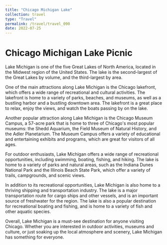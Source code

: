 ```yaml
---
title: "Chicago Michigan Lake"
collection: travel
type: "Travel"
permalink: /travel/travel_090
date: 2022-07-25
---
```


# Chicago Michigan Lake Picnic
Lake Michigan is one of the five Great Lakes of North America, located in the Midwest region of the United States. The lake is the second-largest of the Great Lakes by volume, and the third-largest by area.

One of the main attractions along Lake Michigan is the Chicago lakefront, which offers a wide range of recreational and cultural activities. The lakefront is home to a variety of parks, beaches, and museums, as well as a bustling harbor and a bustling downtown area. The lakefront is a great place to relax, enjoy the views, and watch the boats passing by on the lake.

Another popular attraction along Lake Michigan is the Chicago Museum Campus, a 57-acre park that is home to three of Chicago's most popular museums: the Shedd Aquarium, the Field Museum of Natural History, and the Adler Planetarium. The Museum Campus offers a variety of educational and entertaining exhibits and programs, which are great for visitors of all ages.

For outdoor enthusiasts, Lake Michigan offers a wide range of recreational opportunities, including swimming, boating, fishing, and hiking. The lake is home to a variety of parks and natural areas, such as the Indiana Dunes National Park and the Illinois Beach State Park, which offer a variety of trails, campgrounds, and scenic views.

In addition to its recreational opportunities, Lake Michigan is also home to a thriving shipping and transportation industry. The lake is a major transportation route for cargo ships and other vessels, and is an important source of freshwater for the region. The lake is also a popular destination for recreational boating and fishing, and is home to a variety of fish and other aquatic species.

Overall, Lake Michigan is a must-see destination for anyone visiting Chicago. Whether you are interested in outdoor activities, museums and culture, or just soaking up the local atmosphere and scenery, Lake Michigan has something for everyone.
